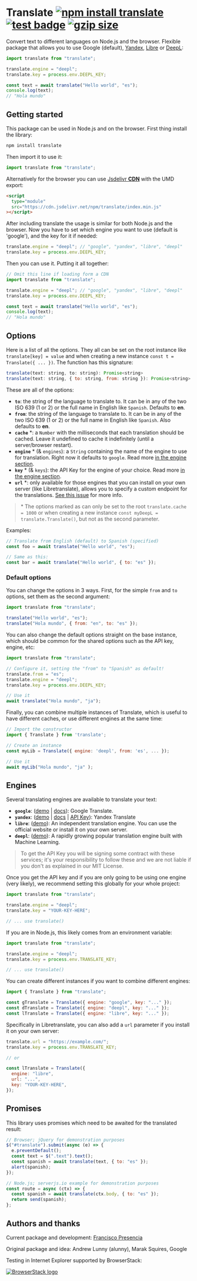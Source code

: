 # Translate [![npm install translate](https://img.shields.io/badge/npm%20install-translate-blue.svg "install badge")](https://www.npmjs.com/package/translate) [![test badge](https://github.com/franciscop/translate/workflows/tests/badge.svg "test badge")](https://github.com/franciscop/translate/blob/master/.github/workflows/tests.yml) [![gzip size](https://img.badgesize.io/franciscop/translate/master/index.min.js.svg?compression=gzip "gzip badge")](https://github.com/franciscop/translate/blob/master/index.min.js)

Convert text to different languages on Node.js and the browser. Flexible package that allows you to use Google (default), [Yandex](https://translate.yandex.com/), [Libre](https://libretranslate.com/) or [DeepL](https://www.deepl.com/en/translator):

```js
import translate from "translate";

translate.engine = "deepl";
translate.key = process.env.DEEPL_KEY;

const text = await translate("Hello world", "es");
console.log(text);
// "Hola mundo"
```

## Getting started

This package can be used in Node.js and on the browser. First thing install the library:

```bash
npm install translate
```

Then import it to use it:

```js
import translate from "translate";
```

Alternatively for the browser you can use [Jsdelivr **CDN**](https://www.jsdelivr.com/package/npm/translate) with the UMD export:

```html
<script
  type="module"
  src="https://cdn.jsdelivr.net/npm/translate/index.min.js"
></script>
```

After including translate the usage is similar for both Node.js and the browser. Now you have to set which engine you want to use (default is 'google'), and the key for it if needed:

```js
translate.engine = "deepl"; // "google", "yandex", "libre", "deepl"
translate.key = process.env.DEEPL_KEY;
```

Then you can use it. Putting it all together:

```js
// Omit this line if loading form a CDN
import translate from "translate";

translate.engine = "deepl"; // "google", "yandex", "libre", "deepl"
translate.key = process.env.DEEPL_KEY;

const text = await translate("Hello world", "es");
console.log(text);
// "Hola mundo"
```

## Options

Here is a list of all the options. They all can be set on the root instance like `translate[key] = value` and when creating a new instance `const t = Translate({ ... })`. The function has this signature:

```js
translate(text: string, to: string): Promise<string>
translate(text: string, { to: string, from: string }): Promise<string>
```

These are all of the options:

- **`to`**: the string of the language to translate to. It can be in any of the two ISO 639 (1 or 2) or the full name in English like `Spanish`. Defaults to **en**.
- **`from`**: the string of the language to translate to. It can be in any of the two ISO 639 (1 or 2) or the full name in English like `Spanish`. Also defaults to **en**.
- **`cache`** \*: a `Number` with the milliseconds that each translation should be cached. Leave it undefined to cache it indefinitely (until a server/browser restart).
- **`engine`** \* (& `engines`): a `String` containing the name of the engine to use for translation. Right now it defaults to `google`. Read more [in the engine section](#engines).
- **`key`** \* (& `keys`): the API Key for the engine of your choice. Read more [in the engine section](#engines).
- **`url`** \*: only available for those engines that you can install on your own server (like Libretranslate), allows you to specify a custom endpoint for the translations. [See this issue](https://github.com/franciscop/translate/issues/26#issuecomment-845038821) for more info.

> \* The options marked as can only be set to the root `translate.cache = 1000` or when creating a new instance `const myDeepL = translate.Translate()`, but not as the second parameter.

Examples:

```js
// Translate from English (default) to Spanish (specified)
const foo = await translate("Hello world", "es");

// Same as this:
const bar = await translate("Hello world", { to: "es" });
```

### Default options

You can change the options in 3 ways. First, for the simple `from` and `to` options, set them as the second argument:

```js
import translate from "translate";

translate("Hello world", "es");
translate("Hola mundo", { from: "en", to: "es" });
```

You can also change the default options straight on the base instance, which should be common for the shared options such as the API key, engine, etc:

```js
import translate from "translate";

// Configure it, setting the "from" to "Spanish" as default!
translate.from = "es";
translate.engine = "deepl";
translate.key = process.env.DEEPL_KEY;

// Use it
await translate("Hola mundo", "ja");
```

Finally, you can combine multiple instances of Translate, which is useful to have different caches, or use different engines at the same time:

```js
// Import the constructor
import { Translate } from 'translate';

// Create an instance
const myLib = Translate({ engine: 'deepl', from: 'es', ... });

// Use it
await myLib("Hola mundo", "ja" );
```

## Engines

Several translating engines are available to translate your text:

- **`google`**: ([demo](https://translate.google.com/) | [docs](https://cloud.google.com/translate/docs/)): Google Translate.
- **`yandex`**: ([demo](https://translate.yandex.com/) | [docs](https://tech.yandex.com/translate/) | [API Key](https://translate.yandex.com/developers/keys)): Yandex Translate
- **`libre`**: ([demo](https://libretranslate.com/)): An independent translation engine. You can use the official website or install it on your own server.
- **`deepl`**: ([demo](https://www.deepl.com/en/translator)): A rapidly growing popular translation engine built with Machine Learning.

> To get the API Key you will be signing some contract with these services; it's your responsibility to follow these and we are not liable if you don't as explained in our MIT License.

Once you get the API key and if you are only going to be using one engine (very likely), we recommend setting this globally for your whole project:

```js
import translate from "translate";

translate.engine = "deepl";
translate.key = "YOUR-KEY-HERE";

// ... use translate()
```

If you are in Node.js, this likely comes from an environment variable:

```js
import translate from "translate";

translate.engine = "deepl";
translate.key = process.env.TRANSLATE_KEY;

// ... use translate()
```

You can create different instances if you want to combine different engines:

```js
import { Translate } from "translate";

const gTranslate = Translate({ engine: "google", key: "..." });
const dTranslate = Translate({ engine: "deepl", key: "..." });
const lTranslate = Translate({ engine: "libre", key: "..." });
```

Specifically in Libretranslate, you can also add a `url` parameter if you install it on your own server:

```js
translate.url = "https://example.com/";
translate.key = process.env.TRANSLATE_KEY;

// or

const lTranslate = Translate({
  engine: "libre",
  url: "...",
  key: "YOUR-KEY-HERE",
});
```

## Promises

This library uses promises which need to be awaited for the translated result:

```js
// Browser; jQuery for demonstration purposes
$("#translate").submit(async (e) => {
  e.preventDefault();
  const text = $(".text").text();
  const spanish = await translate(text, { to: "es" });
  alert(spanish);
});

// Node.js; serverjs.io example for demonstration purposes
const route = async (ctx) => {
  const spanish = await translate(ctx.body, { to: "es" });
  return send(spanish);
};
```

## Authors and thanks

Current package and development: [Francisco Presencia](https://francisco.io/)

Original package and idea: Andrew Lunny (alunny), Marak Squires, Google

Testing in Internet Explorer supported by BrowserStack:

[![BrowserStack logo](https://i.imgur.com/CuCuOkL.png)](https://browserstack.com/)
